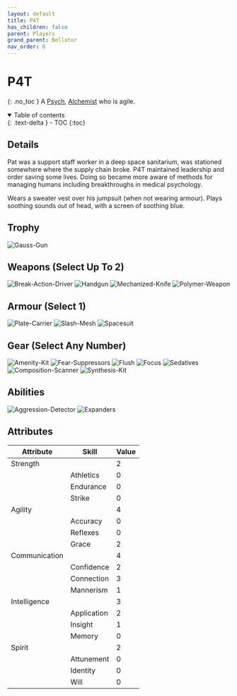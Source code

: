 ```yaml
---
layout: default
title: P4T
has_children: false
parent: Players
grand_parent: Bellator
nav_order: 0
---
```

# P4T
{: .no_toc }
A [Psych](Game/Psych), [Alchemist](Game/Blocks/Alchemist) who is agile.

<details open markdown="block">
  <summary>
    Table of contents
  </summary>
  {: .text-delta }
- TOC
{:toc}
</details>


## Details
Pat was a support staff worker in a deep space sanitarium, was stationed somewhere where the supply chain broke. P4T maintained leadership and order saving some lives. Doing so became more aware of methods for managing humans including breakthroughs in medical psychology. 

Wears a sweater vest over his jumpsuit (when not wearing armour). Plays soothing sounds out of head, with a screen of soothing blue.

## Trophy
![Gauss-Gun](Game/Blocks/Gauss-Gun)
## Weapons (Select Up To 2)
![Break-Action-Driver](Game/Blocks/Break-Action-Driver)
![Handgun](Game/Blocks/Handgun)
![Mechanized-Knife](Game/Blocks/Mechanized-Knife)
![Polymer-Weapon](Game/Blocks/Polymer-Weapon)


## Armour (Select 1)
![Plate-Carrier](Game/Blocks/Plate-Carrier)
![Slash-Mesh](Game/Blocks/Slash-Mesh)
![Spacesuit](Game/Blocks/Spacesuit)

## Gear (Select Any Number)
![Amenity-Kit](Game/Blocks/Amenity-Kit)
![Fear-Suppressors](Game/Blocks/Fear-Suppressors)
![Flush](Game/Blocks/Flush)
![Focus](Game/Blocks/Focus)
![Sedatives](Game/Blocks/Sedatives)
![Composition-Scanner](Game/Blocks/Composition-Scanner)
![Synthesis-Kit](Game/Blocks/Synthesis-Kit)

## Abilities
![Aggression-Detector](Game/Blocks/Aggression-Detector)
![Expanders](Game/Blocks/Expanders)

## Attributes

| Attribute     | Skill       | Value |
| ------------- | ----------- | ----- |
| Strength      |             | 2     |
|               | Athletics   | 0     |
|               | Endurance   | 0     |
|               | Strike      | 0     |
| Agility       |             | 4     |
|               | Accuracy    | 0     |
|               | Reflexes    | 0     |
|               | Grace       | 2     |
| Communication |             | 4     |
|               | Confidence  | 2     |
|               | Connection  | 3     |
|               | Mannerism   | 1     |
| Intelligence  |             | 3     |
|               | Application | 2     |
|               | Insight     | 1     |
|               | Memory      | 0     |
| Spirit        |             | 2     |
|               | Attunement  | 0     |
|               | Identity    | 0     |
|               | Will        | 0     |
